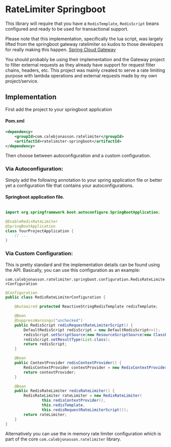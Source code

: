 # RateLimiter Springboot 


This library will require that you have a `RedisTemplate`, `RedisScript` beans configured and ready to be used for
transactional support.

Please note that this implementation, specifically the lua script, was largely lifted from the springboot gateway 
ratelimiter so kudos to those developers for really making this happen.
[Spring Cloud Gateway](https://spring.io/projects/spring-cloud-gateway)

You should probably be using their implementation and the Gateway project to filter external requests as they already
have support for request filter chains, headers, etc. This project was mainly created to serve a rate limiting purpose
with lambda operations and external requests made by my own project/service.

## Implementation

First add the project to your springboot application

#### Pom.xml
```xml
<dependency>
    <groupId>com.calebjonasson.ratelimiter</groupId>
    <artifactId>ratelimiter-springboot</artifactId>
</dependency>
```


Then choose between autoconfiguration and a custom configuration.

### Via Autoconfiguration:

Simply add the following annotation to your spring application file or better yet a configuration file that contains your
autoconfigurations.


#### Springboot application file.
```java

import org.springframework.boot.autoconfigure.SpringBootApplication;

@EnableRedisRateLimiter
@SpringBootApplication
class YourProjectApplication {
	// ...
}
```

### Via Custom Configuration:

This is pretty standard and the implementation details can be found using the API. Basically, you can use this
configuration as an example:


`com.calebjonasson.ratelimiter.springboot.configuration.RedisRateLimiterConfiguration`

```java
@Configuration
public class RedisRateLimiterConfiguration {

	@Autowired protected ReactiveStringRedisTemplate redisTemplate;

	@Bean
	@SuppressWarnings("unchecked")
	public RedisScript redisRequestRateLimiterScript() {
		DefaultRedisScript redisScript = new DefaultRedisScript<>();
		redisScript.setScriptSource(new ResourceScriptSource(new ClassPathResource("META-INF/scripts/request_rate_limiter.lua")));
		redisScript.setResultType(List.class);
		return redisScript;
	}

	@Bean
	public ContextProvider redisContextProvider() {
		RedisContextProvider contextProvider = new RedisContextProvider(this.redisTemplate);
		return contextProvider;
	}

	@Bean
	public RedisRateLimiter redisRateLimiter() {
		RedisRateLimiter rateLimiter = new RedisRateLimiter(
				this.redisContextProvider(),
				this.redisTemplate,
				this.redisRequestRateLimiterScript());
		return rateLimiter;
	}
}
```
Alternatively you can use the in memory rate limiter configuration which is part of the core
`com.calebjonasson.ratelimiter` library.